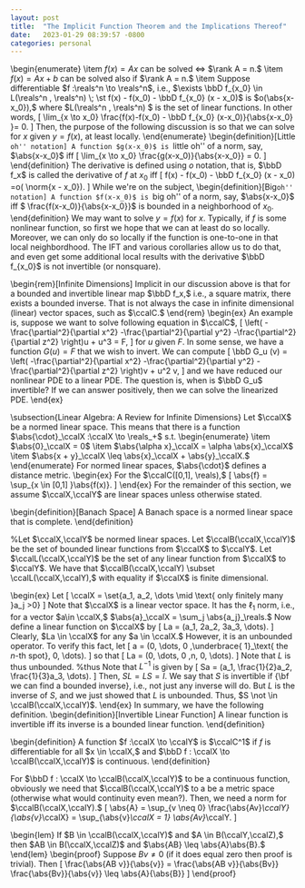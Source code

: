 ```yaml
---
layout: post
title:  "The Implicit Function Theorem and the Implications Thereof"
date:   2023-01-29 08:39:57 -0800
categories: personal
---
```


\begin{enumerate}
\item $f(x) = Ax$ can be solved $\iff$ $\rank A = n.$
\item $f(x) = Ax  + b$ can be solved also if  $\rank A = n.$
\item Suppose differentiable $f :\reals^n \to \reals^n$, i.e., $\exists \bbD f_{x_0} \in L(\reals^n , \reals^n) \; \st f(x) - f(x_0) - \bbD f_{x_0} (x - x_0)$ is $o(\abs{x-x_0}),$ where $L(\reals^n , \reals^n) $ is the set of linear functions. In other words, 
\[
\lim_{x \to x_0} \frac{f(x)-f(x_0) - \bbD f_{x_0} (x-x_0)}{\abs{x-x_0} }= 0.
\]
Then, the purpose of the following discussion is so that we can solve for $x$ given $y=f(x),$ at least locally.
\end{enumerate}
\begin{definition}[Little ``oh'' notation]
A function $g(x-x_0)$ is ``little oh'' of a norm, say, $\abs{x-x_0}$ iff
\[
\lim_{x \to x_0} \frac{g(x-x_0)}{\abs{x-x_0}} = 0.
\]
\end{definition}
The derivative is defined using $o$ notation, that is, $\bbD f_x$ is called the derivative of $f$ at $x_0$ iff
\[
f(x) - f(x_0) - \bbD f_{x_0} (x - x_0) =o( \norm{x - x_0}).
\]
While we're on the subject,
\begin{definition}[Big``oh'' notation]
A function $f(x-x_0)$ is ``big oh'' of a norm, say, $\abs{x-x_0}$ iff
$ \frac{f(x-x_0)}{\abs{x-x_0}}$ is bounded in a neighborhood of $x_0.$
\end{definition}
We may want to solve $y=f(x)$ for $x$.
Typically, if $f$ is some nonlinear function, so first we hope that we can at least do so locally.
Moreover, we can only do so locally if the function is one-to-one in that local neighbordhood.
The IFT and various corollaries allow us to do that, and even get some additional local results with the derivative $\bbD f_{x_0}$ is not invertible (or nonsquare).

\begin{rem}[Infinite Dimensions]
Implicit in our discussion above is that for a bounded and invertible linear map $\bbD f_x,$ i.e., a square matrix, there exists a bounded inverse.
That is not always the case in infinite dimensional (linear) vector spaces, such as $\ccalC.$
\end{rem}
\begin{ex}
An example is, suppose we want to solve following equation in $\ccalC$,
\[
\left(
-\frac{\partial^2}{\partial x^2}
-\frac{\partial^2}{\partial y^2}
-\frac{\partial^2}{\partial z^2}
\right)u + u^3 = F,
\]
for $u$ given $F$.
In some sense, we have a function $G(u) = F$ that we wish to invert.
We can compute
\[
\bbD G_u (v) = \left(
-\frac{\partial^2}{\partial x^2}
-\frac{\partial^2}{\partial y^2}
-\frac{\partial^2}{\partial z^2}
\right)v + u^2 v,
\]
and we have reduced our nonlinear PDE to a linear PDE.
The question is, when is $\bbD G_u$ invertible?
If we can answer positively, then we can solve the linearized PDE.
\end{ex}

\subsection{Linear Algebra: A Review for Infinite Dimensions}
Let $\ccalX$ be a normed linear space.
This means that there is a function $\abs{\cdot}_\ccalX :\ccalX \to \reals_+$ s.t.
\begin{enumerate}
\item $\abs{0}_\ccalX = 0$
\item $\abs{\alpha x}_\ccalX = \alpha \abs{x}_\ccalX$
\item $\abs{x + y}_\ccalX \leq \abs{x}_\ccalX + \abs{y}_\ccalX.$
\end{enumerate}
For normed linear spaces, $\abs{\cdot}$ defines a distance metric.
\begin{ex}
For the $\ccalC([0,1], \reals),$ 
\[
\abs{f} = \sup_{x \in [0,1] }\abs{f(x)}.
\]
\end{ex}
For the remainder of this section, we assume $\ccalX,\ccalY$ are linear spaces unless otherwise stated.

\begin{definition}[Banach Space]
A Banach space is a normed linear space that is complete.
\end{definition}

%Let $\ccalX,\ccalY$ be normed linear spaces.
Let $\ccalB(\ccalX,\ccalY)$ be the set of bounded linear functions from $\ccalX$ to $\ccalY$.
Let  $\ccalL(\ccalX,\ccalY)$ be the set of any linear function from $\ccalX$ to $\ccalY$.
We have that $\ccalB(\ccalX,\ccalY) \subset \ccalL(\ccalX,\ccalY),$ with equality if $\ccalX$ is finite dimensional.

\begin{ex}
Let 
\[
\ccalX = \set{a_1, a_2, \dots \mid \text{ only finitely many }a_j >0}
\]
Note that $\ccalX$ is a linear vector space.
It has the $\ell_1$ norm, i.e., for a vector $a\in \ccalX,$ $\abs{a}_\ccalX = \sum_j \abs{a_j}_\reals.$
Now define a linear function on $\ccalX$ by 
\[
La = (a_1, 2a_2, 3a_3, \dots).
\]
Clearly, $La \in \ccalX$ for any $a \in \ccalX.$
However, it is an unbounded operator.
To verify this fact, let 
\[
a = (0, \dots, 0 ,\underbrace{ 1}_\text{ the $n$-th spot}, 0, \dots).
\]
so that 
\[
La = (0, \dots, 0 ,n, 0, \dots).
\]
Note that $L$ is thus unbounded.
%thus
Note that $L^{-1}$ is given by 
\[
Sa = (a_1, \frac{1}{2}a_2, \frac{1}{3}a_3, \dots).
\]
Then, $SL = LS = I.$
We say that $S$ is invertible if {\bf we can find a bounded inverse}, i.e., not just any inverse will do.
But $L$ is the inverse of $S$, and we just showed that $L$ is unbounded.
Thus, $S \not  \in \ccalB(\ccalX,\ccalY)$.
\end{ex}
In summary, we have the following definition.
\begin{definition}[Invertible Linear Function]
A linear function is invertible iff its inverse is a bounded linear function.
\end{definition}

\begin{definition}
A function $f :\ccalX \to \ccalY$ is $\ccalC^1$ if $f$ is differentiable for all $x \in \ccalX,$ and $\bbD f : \ccalX \to \ccalB(\ccalX,\ccalY)$ is continuous.
\end{definition}

For $\bbD f : \ccalX \to \ccalB(\ccalX,\ccalY)$ to be a continuous function, obviously we need that $\ccalB(\ccalX,\ccalY)$ to a be a metric space (otherwise what would continuity even mean?).
Then, we need a norm for $\ccalB(\ccalX,\ccalY).$
\[
\abs{A} = \sup_{v \neq 0} \frac{\abs{Av}_\ccalY}{\abs{v}_\ccalX} = \sup_{\abs{v}_\ccalX = 1} \abs{Av}_\ccalY.
\]

\begin{lem}
If $B \in \ccalB(\ccalX,\ccalY)$ and $A \in B(\ccalY,\ccalZ),$ then $AB \in B(\ccalX,\ccalZ)$ and $\abs{AB} \leq \abs{A}\abs{B}.$
\end{lem}
\begin{proof}
Suppose $Bv \neq 0$ (if it does equal zero then proof is trivial).
Then
\[
\frac{\abs{AB v}}{\abs{v}} = \frac{\abs{AB v}}{\abs{Bv}} \frac{\abs{Bv}}{\abs{v}} \leq \abs{A}{\abs{B}}
\]
\end{proof}




